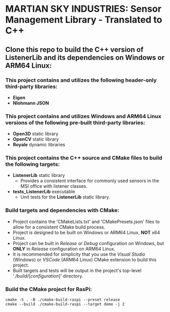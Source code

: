 # MARTIAN SKY INDUSTRIES: Sensor Management Library - Translated to C++

## Clone this repo to build the C++ version of ListenerLib and its dependencies on Windows or ARM64 Linux:
### This project contains and utilizes the following header-only third-party libraries:
- **Eigen**
- **Nlohmann JSON**

### This project contains and utilizes Windows and ARM64 Linux versions of the following pre-built third-party libraries:
- **Open3D** static library
- **OpenCV** static library
- **Royale** dynamic libraries

### This project contains the C++ source and CMake files to build the following targets:
- **ListenerLib** static library
	- Provides a consistent interface for commonly used sensors in the MSI office with listener classes.
- **tests_ListenerLib** executable
	- Unit tests for the **ListenerLib** static library.

### Build targets and dependencies with CMake:
- Project contains the 'CMakeLists.txt' and 'CMakePresets.json' files to allow for a consistent CMake build process.
- Project is designed to be built on Windows or ARM64 Linux, **NOT** x64 Linux.
- Project can be built in *Release* or *Debug* configuration on Windows, but **ONLY** in *Release* configuration on ARM64 Linux.
- It is recommended for simplicity that you use the *Visual Studio* (Windows) or *VSCode* (ARM64 Linux) CMake extension to build this project.
- Built targets and tests will be output in the project's top-level './build/[*configuration*]' directory.

### Build the CMake project for RasPi:
```
cmake -S . -B ./cmake-build-raspi --preset release
cmake --build ./cmake-build-raspi --target demo -j 2